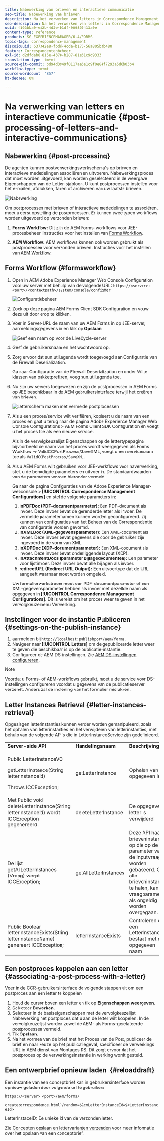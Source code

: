 ```yaml
---
title: Nabewerking van brieven en interactieve communicatie
seo-title: Nabewerking van brieven
description: Na het verwerken van letters in Correspondence Management kunt u AEM en Forms-postprocessen maken, zoals afdrukken en e-mailen, en deze integreren met uw brieven.
seo-description: Na het verwerken van letters in Correspondence Management kunt u AEM en Forms-postprocessen maken, zoals afdrukken en e-mailen, en deze integreren met uw brieven.
uuid: 4163bba9-e82b-4d3e-b1df-909855413a9e
content-type: reference
products: SG_EXPERIENCEMANAGER/6.4/FORMS
topic-tags: correspondence-management
discoiquuid: 637342e8-fbdd-4cda-b175-56a805b3b480
feature: Correspondentenbeheer
exl-id: d2dfdab8-815e-4378-b287-81e31c9d9333
translation-type: tm+mt
source-git-commit: bd94d3949f0117aa3e1c9f0e84f7293a5d6b03b4
workflow-type: tm+mt
source-wordcount: '857'
ht-degree: 0%

---
```


# Na verwerking van letters en interactieve communicatie {#post-processing-of-letters-and-interactive-communications}

## Nabewerking {#post-processing}

De agenten kunnen postverwerkingswerkschema&#39;s op brieven en interactieve mededelingen associëren en uitvoeren. Nabewerkingsproces dat moet worden uitgevoerd, kan worden geselecteerd in de weergave Eigenschappen van de Letter-sjabloon. U kunt postprocessen instellen voor het e-mailen, afdrukken, faxen of archiveren van uw laatste brieven.

![Nabewerking](assets/ppoverview.png)

Om postprocessen met brieven of interactieve mededelingen te associëren, moet u eerst opstelling de postprocessen. Er kunnen twee typen workflows worden uitgevoerd op verzonden brieven:

1. **Forms Workflow:** Dit zijn de AEM Forms-workflows voor JEE-procesbeheer. Instructies voor het instellen van [Forms Workflow](#formsworkflow).

1. **AEM Workflow:** AEM workflows kunnen ook worden gebruikt als postprocessen voor verzonden brieven. Instructies voor het instellen van [AEM Workflow](/help/forms/using/aem-forms-workflow.md).

## Forms Workflow {#formsworkflow}

1. Open in AEM Adobe Experience Manager Web Console Configuration voor uw server met behulp van de volgende URL: `https://<server>:<port>/<contextpath>/system/console/configMgr`

   ![Configuratiebeheer](assets/2configmanager-1.png)

1. Zoek op deze pagina AEM Forms Client SDK Configuration en vouw deze uit door erop te klikken.
1. Voer in Server-URL de naam van uw AEM Forms in op JEE-server, aanmeldingsgegevens in en klik op **Opslaan**.

   ![Geef een naam op voor de LiveCycle-server](assets/1cofigmanager.png)

1. Geef de gebruikersnaam en het wachtwoord op.
1. Zorg ervoor dat sun.util.agenda wordt toegevoegd aan Configuratie van de Firewall Deserialization.

   Ga naar Configuratie van de Firewall Deserialization en onder Witte klassen van pakketprefixen, voeg sun.util.agenda toe.

1. Nu zijn uw servers toegewezen en zijn de postprocessen in AEM Forms op JEE beschikbaar in de AEM gebruikersinterface terwijl het creëren van brieven.

   ![Letterscherm maken met vermelde postprocessen](assets/0configmanager.png)

1. Als u een proces/service wilt verifiëren, kopieert u de naam van een proces en gaat u terug naar de pagina Adobe Experience Manager Web Console Configurations > AEM Forms Client SDK Configuration en voegt u het proces toe als een nieuwe service.

   Als in de vervolgkeuzelijst Eigenschappen op de lettertypepagina bijvoorbeeld de naam van het proces wordt weergegeven als Forms Workflow -> ValidCCPostProcess/SaveXML, voegt u een servicenaam toe als `ValidCCPostProcess/SaveXML`.

1. Als u AEM Forms wilt gebruiken voor JEE-workflows voor naverwerking, stelt u de benodigde parameters en uitvoer in. De standaardwaarden van de parameters worden hieronder vermeld.

   Ga naar de pagina Configuraties van de Adobe Experience Manager-webconsole > **[!UICONTROL Correspondence Management Configurations]** en stel de volgende parameters in:

   1. **inPDFDoc (PDF-documentparameter):** Een PDF-document als invoer. Deze invoer bevat de gerenderde letter als invoer. De vermelde parameternamen kunnen worden geconfigureerd. Zij kunnen van configuraties van het Beheer van de Correspondentie van configuratie worden gevormd.
   1. **inXMLDoc (XML-gegevensparameter):** Een XML-document als invoer. Deze invoer bevat gegevens die door de gebruiker zijn ingevoerd in de vorm van XML.
   1. **inXDPDoc (XDP-documentparameter):** Een XML-document als invoer. Deze invoer bevat onderliggende layout (XDP).
   1. **inAttachmentDocs (parameter Bijlagedocumenten):** Een parameter voor lijstinvoer. Deze invoer bevat alle bijlagen als invoer.
   1. **redirectURL (Redirect URL Output):** Een uitvoertype dat de URL aangeeft waarnaar moet worden omgeleid.

   Uw formulierwerkstroom moet een PDF-documentparameter of een XML-gegevensparameter hebben als invoer met dezelfde naam als opgegeven in **[!UICONTROL Correspondence Management Configurations]**. Dit is vereist om het proces weer te geven in het vervolgkeuzemenu Verwerking.

## Instellingen voor de instantie Publiceren {#settings-on-the-publish-instance}

1. aanmelden bij `http://localhost:publishport/aem/forms`.
1. Navigeer naar **[!UICONTROL Letters]** om de gepubliceerde letter weer te geven die beschikbaar is op de publicatie-instantie.
1. Configureer de AEM DS-instellingen. Zie [AEM DS-instellingen configureren](/help/forms/using/configuring-the-processing-server-url-.md).

>[!NOTE]
>
>Voordat u Forms- of AEM-workflows gebruikt, moet u de service voor DS-instellingen configureren voordat u gegevens van de publicatieserver verzendt. Anders zal de indiening van het formulier mislukken.

## Letter Instances Retrieval {#letter-instances-retrieval}

Opgeslagen letterinstanties kunnen verder worden gemanipuleerd, zoals het ophalen van letterinstanties en het verwijderen van letterinstanties, met behulp van de volgende API&#39;s die in LetterInstanceService zijn gedefinieerd.

<table> 
 <tbody> 
  <tr> 
   <td><strong>Server-side API</strong></td> 
   <td><strong>Handelingsnaam</strong></td> 
   <td><strong>Beschrijving</strong></td> 
  </tr> 
  <tr> 
   <td><p>Public LetterInstanceVO</p> <p>getLetterInstance(String letterInstanceId)</p> <p>Throws ICCException; </p> </td> 
   <td>getLetterInstance</td> 
   <td>Ophalen van de opgegeven letter </td> 
  </tr> 
  <tr> 
   <td>Met Public void deleteLetterInstance(String letterInstanceId) wordt ICCException gegenereerd. </td> 
   <td>deleteLetterInstance </td> 
   <td>De opgegeven letter is verwijderd </td> 
  </tr> 
  <tr> 
   <td>De lijst getAllLetterInstances (Vraag) werpt ICCException; </td> 
   <td>getAllLetterInstances </td> 
   <td>Deze API haalt brieveninstanties op die op de parameter van de inputvraag worden gebaseerd. Om alle brieveninstanties te halen, kan de vraagparameter als ongeldig worden overgegaan.<br /> </td> 
  </tr> 
  <tr> 
   <td>Public Boolean letterInstanceExists(String letterInstanceName) genereert ICCException; </td> 
   <td>letterInstanceExists </td> 
   <td>Controleren of een LetterInstance bestaat met de opgegeven naam </td> 
  </tr> 
 </tbody> 
</table>

## Een postproces koppelen aan een letter {#associating-a-post-process-with-a-letter}

Voer in de CCR-gebruikersinterface de volgende stappen uit om een postproces aan een letter te koppelen:

1. Houd de cursor boven een letter en tik op **Eigenschappen weergeven**.
1. Selecteer **Bewerken**.
1. Selecteer in de basiseigenschappen met de vervolgkeuzelijst Nabewerking het postproces dat u aan de letter wilt koppelen. In de vervolgkeuzelijst worden zowel de AEM- als Forms-gerelateerde postprocessen vermeld.
1. Tik **Opslaan**.
1. Na het vormen van de brief met het Proces van de Post, publiceer de brief en naar keuze op het publicatiegeval, specificeer de verwerkings URL in AEM dienst van Montages DS. Dit zorgt ervoor dat het postproces op de verwerkingsinstantie in werking wordt gesteld.

## Een ontwerpbrief opnieuw laden  {#reloaddraft}

Een instantie van een conceptbrief kan in gebruikersinterface worden opnieuw geladen door volgende url te gebruiken:

`https://<server>:<port>/aem/forms/`

`createcorrespondence.html?/random=$&cmLetterInstanceId=$<LetterInstanceId>`

LetterInstaceID: De unieke id van de verzonden letter.

Zie [Concepten opslaan en lettervarianten verzenden](/help/forms/using/create-correspondence.md#savingdrafts) voor meer informatie over het opslaan van een conceptbrief.
